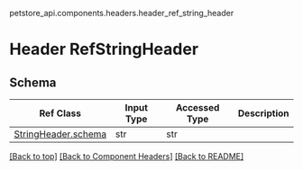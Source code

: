 petstore_api.components.headers.header_ref_string_header
# Header RefStringHeader
## Schema
Ref Class | Input Type | Accessed Type | Description
--------- | ---------- | ------------- | ------------
[StringHeader.schema](../../components/headers/header_string_header.md#schema) | str | str | 

[[Back to top]](#top) [[Back to Component Headers]](../../../README.md#Component-Headers) [[Back to README]](../../../README.md)
